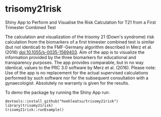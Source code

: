 # trisomy21risk
Shiny App to Perform and Visualise the Risk Calculation for T21 from a First Trimester Combined Test 

The calculation and visualization of the trisomy 21 (Down's syndrome) risk calculation from the biomarkers of a first trimester combined test is similar (but not identical) to the FMF-Germany algorithm described in Merz et al. (2016) <doi:10.1055/s-0035-1569403>. Aim of the  app is to visualize the information provided by the three biomarkers for educational and transparency purposes. The app provides comparable, but in no way identical, values to the PRC 3.0 software by Merz et al. (2016). Please note: Use of the app is no replacement for the actual supervised calculations performed by such software nor for the subsequent consultation with a gynaecologist. Absolutely no warranty is given for the results.

To demo the package by running the Shiny App run:

    devtools::install_github("hoehleatsu/trisomy21risk")
    library(trisomy21risk)
    trisomy21risk::runExample()
